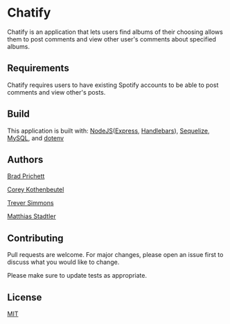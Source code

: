 # Chatify

Chatify is an application that lets users find albums of their choosing allows them to post comments and view other user's comments about specified albums.

## Requirements
Chatify requires users to have existing Spotify accounts to be able to post comments and view other's posts.

## Build
This application is built with:
[NodeJS](https://nodejs.org/en/)([Express](https://expressjs.com/), [Handlebars](https://handlebarsjs.com/)),
[Sequelize](https://sequelize.org/),
[MySQL](https://www.mysql.com/), and [dotenv](https://www.npmjs.com/package/dotenv)

## Authors
[Brad Prichett](https://github.com/bradpritchett)

[Corey Kothenbeutel](https://github.com/cjkook)

[Trever Simmons](https://github.com/simmonstrever)

[Matthias Stadtler](https://github.com/MStadtler21)

## Contributing
Pull requests are welcome. For major changes, please open an issue first to discuss what you would like to change.

Please make sure to update tests as appropriate.

## License
[MIT](https://choosealicense.com/licenses/mit/)